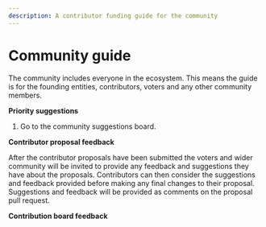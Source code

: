 ```yaml
---
description: A contributor funding guide for the community
---
```


# Community guide

The community includes everyone in the ecosystem. This means the guide is for the founding entities, contributors, voters and any other community members.



**Priority suggestions**

1. Go to the community suggestions board.





**Contributor proposal feedback**

After the contributor proposals have been submitted the voters and wider community will be invited to provide any feedback and suggestions they have about the proposals. Contributors can then consider the suggestions and feedback provided before making any final changes to their proposal. Suggestions and feedback will be provided as comments on the proposal pull request.



**Contribution board feedback**





